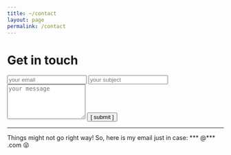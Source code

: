 ```yaml
---
title: ~/contact
layout: page
permalink: /contact
---
```


# Get in touch


<form action="https://formspree.io/f/mqknnzqy" method="POST">
  <input type="text" id="email" name="email" placeholder="your email" autocomplete="off" required="required">
  <input type="text" id="subject" name="subject" placeholder="your subject" autocomplete="off" required="required">
  <textarea rows="5" id="message" name="message" placeholder="your message" autocomplete="off" required="required"></textarea>
  <input type="submit" value="[ submit ]">
</form>

<hr />



Things might not go right way! 
So, here is my email just in case: *** @*** .com 😜

